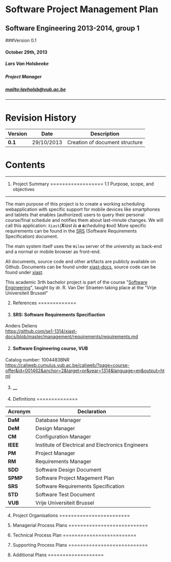 Software Project Management Plan
================================
Software Engineering 2013-2014, group 1
----------------------------------------
###Version 0.1
#### October 29th, 2013
##### Lars Van Holsbeeke
##### *Project Manager*
##### <mailto:lavholsb@vub.ac.be>
    
* * *
<!--BREAK-->

Revision History
================
Version | Date      | Description
---     | ---       | ---
**0.1** |29/10/2013 | Creation of document structure



Contents
========


* * *

1. Project Summary
==================
1.1 Purpose, scope, and objectives
----------------------------------

The main purpose of this project is to create a working scheduling webapplication with specific support for mobile devices like smartphones and tablets that enables (authorized) users to query their personal course/final schedule and notifies them about last-minute changes. We will call this application:  `Xiast`*(**X**iast **i**s **a** **s**cheduling **t**ool)* More specific requirements can be found in the [SRS](#SRS) (Software Requirements Specification) document.


The main system itself uses the `Wilma` server of the university as back-end and a normal or mobile browser as front-end.


All documents, source code and other artifacts are publicly available on Github. Documents can be found under [xiast-docs](https://github.com/se1-1314/xiast-docs), source code can be found under [xiast](https://github.com/se1-1314/xiast).

This academic 3rth bachelor project is part of the course "[Software Engineering](#SoftEng)", taught by dr. R. Van Der Straeten taking place at the "Vrije Universiteit Brussel"

<!---
The scheduling application itself must be usable in an academical context to schedule courses and finals fully automatical while violating as least constraints as possible. All this must take place in the most optimal way. When a schedule has been generated automatically it must be possible to manually change it afterwards by an authorized user. Every (authorized) user must be able to view his or her personal timetable */
-->

2. References
=============

1. <h4 id=SRS>SRS: Software Requirements Specifiaction</h4>
Anders Deliens <br/>
https://github.com/se1-1314/xiast-docs/blob/master/management/requirements/requirements.md

2. <h4 id=SoftEng>Software Engineering course, VUB</h4>
Catalog number: 1004483BNR <br/>
https://caliweb.cumulus.vub.ac.be/caliweb/?page=course-offer&id=001462&anchor=2&target=pr&year=1314&language=en&output=html

3. <h4 id=#>__</h4>

3. Definitions
==============

Acronym | Declaration
---     |---
**DaM** | Database Manager
**DeM** | Design Manager
**CM** | Configuration Manager
**IEEE** | Institute of Electrical and Electronics Engineers
**PM** | Project Manager
**RM** | Requirements Manager
**SDD** | Software Design Document
**SPMP** | Software Project Magement Plan
**SRS** | Software Requirements Specification
**STD** | Software Test Document
**VUB** | Vrije Universiteit Brussel



4. Project Organisations
========================


5. Managerial Process Plans
===========================

6. Technical Process Plan
=========================


7. Supporting Process Plans
===========================


8. Additional Plans
===================

